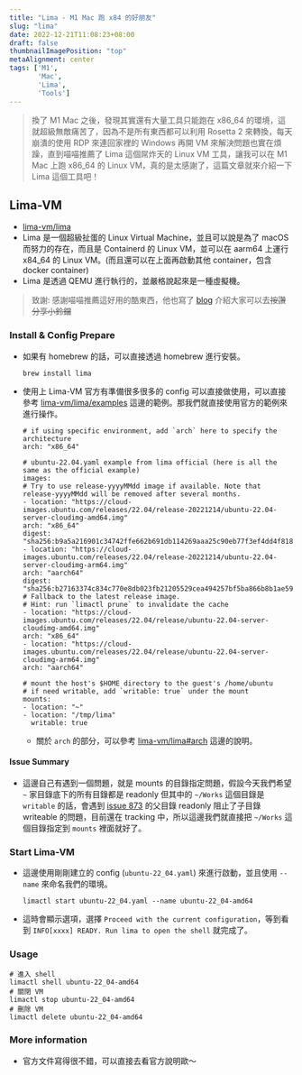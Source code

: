 ```yaml
---
title: "Lima - M1 Mac 跑 x84 的好朋友"
slug: "lima"
date: 2022-12-21T11:08:23+08:00
draft: false
thumbnailImagePosition: "top"
metaAlignment: center
tags: ['M1',
       'Mac',
       'Lima',
       'Tools']
---
```

> 換了 M1 Mac 之後，發現其實還有大量工具只能跑在 x86_64 的環境，這就超級無敵痛苦了，因為不是所有東西都可以利用 Rosetta 2 來轉換，每天崩潰的使用 RDP 來連回家裡的 Windows 再開 VM 來解決問題也實在煩躁，直到喵喵推薦了 Lima 這個屌炸天的 Linux VM 工具，讓我可以在 M1 Mac 上跑 x86_64 的 Linux VM，真的是太感謝了，這篇文章就來介紹一下 Lima 這個工具吧！
<!--more-->

## Lima-VM

* [lima-vm/lima](https://github.com/lima-vm/lima)
* Lima 是一個超級扯蛋的 Linux Virtual Machine，並且可以說是為了 macOS 而努力的存在，而且是 Containerd 的 Linux VM，並可以在 aarm64 上運行 x84_64 的 Linux VM。(而且還可以在上面再啟動其他 container，包含 docker container)
* Lima 是透過 QEMU 進行執行的，並嚴格說起來是一種虛擬機。
> 致謝: 感謝喵喵推薦這好用的酷東西，他也寫了 [blog](https://blog.stevenyu.tw/2022/08/21/%E5%88%A9%E7%94%A8-lima-%E5%9C%A8-m1-%E5%9F%B7%E8%A1%8C-x86-%E7%9A%84-ubuntu/) 介紹大家可以去~~按讚分享小鈴鐺~~

### Install & Config Prepare

* 如果有 homebrew 的話，可以直接透過 homebrew 進行安裝。
    ```bash=
    brew install lima
    ```
* 使用上 Lima-VM 官方有準備很多很多的 config 可以直接做使用，可以直接參考 [lima-vm/lima/examples](https://github.com/lima-vm/lima/tree/master/examples) 這邊的範例。那我們就直接使用官方的範例來進行操作。
    ```yaml=
    # if using specific environment, add `arch` here to specify the architecture
    arch: "x86_64"

    # ubuntu-22.04.yaml example from lima official (here is all the same as the official example)
    images:
    # Try to use release-yyyyMMdd image if available. Note that release-yyyyMMdd will be removed after several months.
    - location: "https://cloud-images.ubuntu.com/releases/22.04/release-20221214/ubuntu-22.04-server-cloudimg-amd64.img"
    arch: "x86_64"
    digest: "sha256:b9a5a216901c34742ffe662b691db114269aaa25c90eb77f3ef4dd4f818e78a3"
    - location: "https://cloud-images.ubuntu.com/releases/22.04/release-20221214/ubuntu-22.04-server-cloudimg-arm64.img"
    arch: "aarch64"
    digest: "sha256:b27163374c834c770e8db023fb21205529cea494257bf5ba866b8b1ae5969164"
    # Fallback to the latest release image.
    # Hint: run `limactl prune` to invalidate the cache
    - location: "https://cloud-images.ubuntu.com/releases/22.04/release/ubuntu-22.04-server-cloudimg-amd64.img"
    arch: "x86_64"
    - location: "https://cloud-images.ubuntu.com/releases/22.04/release/ubuntu-22.04-server-cloudimg-arm64.img"
    arch: "aarch64"

    # mount the host's $HOME directory to the guest's /home/ubuntu
    # if need writable, add `writable: true` under the mount
    mounts:
    - location: "~"
    - location: "/tmp/lima"
      writable: true
    ```
    * 關於 `arch` 的部分，可以參考 [lima-vm/lima#arch](https://github.com/lima-vm/lima/blob/master/docs/multi-arch.md) 這邊的說明。

#### Issue Summary

* 這邊自己有遇到一個問題，就是 mounts 的目錄指定問題，假設今天我們希望 `~` 家目錄底下的所有目錄都是 readonly 但其中的 `~/Works` 這個目錄是 `writable` 的話，會遇到 [issue 873](https://github.com/lima-vm/lima/issues/873) 的父目錄 readonly 阻止了子目錄 writeable 的問題，目前還在 tracking 中，所以這邊我們就直接把 `~/Works` 這個目錄指定到 `mounts` 裡面就好了。

### Start Lima-VM

* 這邊使用剛剛建立的 config (`ubuntu-22_04.yaml`) 來進行啟動，並且使用 `--name` 來命名我們的環境。
    ```bash=
    limactl start ubuntu-22_04.yaml --name ubuntu-22_04-amd64
    ```
* 這時會顯示選項，選擇 `Proceed with the current configuration`，等到看到 `INFO[xxxx] READY. Run lima to open the shell` 就完成了。

### Usage

```bash=
# 進入 shell
limactl shell ubuntu-22_04-amd64
# 關閉 VM
limactl stop ubuntu-22_04-amd64
# 刪除 VM
limactl delete ubuntu-22_04-amd64
```

### More information

* 官方文件寫得很不錯，可以直接去看官方說明歐～

